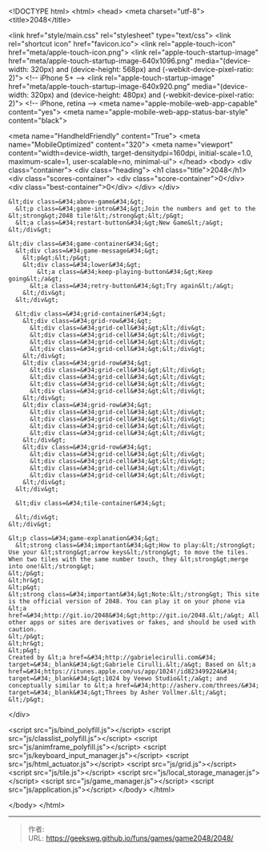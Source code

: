 # 

&lt;!DOCTYPE html&gt;
&lt;html&gt;
&lt;head&gt;
  &lt;meta charset=&#34;utf-8&#34;&gt;
  &lt;title&gt;2048&lt;/title&gt;

  &lt;link href=&#34;style/main.css&#34; rel=&#34;stylesheet&#34; type=&#34;text/css&#34;&gt;
  &lt;link rel=&#34;shortcut icon&#34; href=&#34;favicon.ico&#34;&gt;
  &lt;link rel=&#34;apple-touch-icon&#34; href=&#34;meta/apple-touch-icon.png&#34;&gt;
  &lt;link rel=&#34;apple-touch-startup-image&#34; href=&#34;meta/apple-touch-startup-image-640x1096.png&#34; media=&#34;(device-width: 320px) and (device-height: 568px) and (-webkit-device-pixel-ratio: 2)&#34;&gt; &lt;!-- iPhone 5&#43; --&gt;
  &lt;link rel=&#34;apple-touch-startup-image&#34; href=&#34;meta/apple-touch-startup-image-640x920.png&#34;  media=&#34;(device-width: 320px) and (device-height: 480px) and (-webkit-device-pixel-ratio: 2)&#34;&gt; &lt;!-- iPhone, retina --&gt;
  &lt;meta name=&#34;apple-mobile-web-app-capable&#34; content=&#34;yes&#34;&gt;
  &lt;meta name=&#34;apple-mobile-web-app-status-bar-style&#34; content=&#34;black&#34;&gt;

  &lt;meta name=&#34;HandheldFriendly&#34; content=&#34;True&#34;&gt;
  &lt;meta name=&#34;MobileOptimized&#34; content=&#34;320&#34;&gt;
  &lt;meta name=&#34;viewport&#34; content=&#34;width=device-width, target-densitydpi=160dpi, initial-scale=1.0, maximum-scale=1, user-scalable=no, minimal-ui&#34;&gt;
&lt;/head&gt;
&lt;body&gt;
  &lt;div class=&#34;container&#34;&gt;
    &lt;div class=&#34;heading&#34;&gt;
      &lt;h1 class=&#34;title&#34;&gt;2048&lt;/h1&gt;
      &lt;div class=&#34;scores-container&#34;&gt;
        &lt;div class=&#34;score-container&#34;&gt;0&lt;/div&gt;
        &lt;div class=&#34;best-container&#34;&gt;0&lt;/div&gt;
      &lt;/div&gt;
    &lt;/div&gt;

    &lt;div class=&#34;above-game&#34;&gt;
      &lt;p class=&#34;game-intro&#34;&gt;Join the numbers and get to the &lt;strong&gt;2048 tile!&lt;/strong&gt;&lt;/p&gt;
      &lt;a class=&#34;restart-button&#34;&gt;New Game&lt;/a&gt;
    &lt;/div&gt;

    &lt;div class=&#34;game-container&#34;&gt;
      &lt;div class=&#34;game-message&#34;&gt;
        &lt;p&gt;&lt;/p&gt;
        &lt;div class=&#34;lower&#34;&gt;
	        &lt;a class=&#34;keep-playing-button&#34;&gt;Keep going&lt;/a&gt;
          &lt;a class=&#34;retry-button&#34;&gt;Try again&lt;/a&gt;
        &lt;/div&gt;
      &lt;/div&gt;

      &lt;div class=&#34;grid-container&#34;&gt;
        &lt;div class=&#34;grid-row&#34;&gt;
          &lt;div class=&#34;grid-cell&#34;&gt;&lt;/div&gt;
          &lt;div class=&#34;grid-cell&#34;&gt;&lt;/div&gt;
          &lt;div class=&#34;grid-cell&#34;&gt;&lt;/div&gt;
          &lt;div class=&#34;grid-cell&#34;&gt;&lt;/div&gt;
        &lt;/div&gt;
        &lt;div class=&#34;grid-row&#34;&gt;
          &lt;div class=&#34;grid-cell&#34;&gt;&lt;/div&gt;
          &lt;div class=&#34;grid-cell&#34;&gt;&lt;/div&gt;
          &lt;div class=&#34;grid-cell&#34;&gt;&lt;/div&gt;
          &lt;div class=&#34;grid-cell&#34;&gt;&lt;/div&gt;
        &lt;/div&gt;
        &lt;div class=&#34;grid-row&#34;&gt;
          &lt;div class=&#34;grid-cell&#34;&gt;&lt;/div&gt;
          &lt;div class=&#34;grid-cell&#34;&gt;&lt;/div&gt;
          &lt;div class=&#34;grid-cell&#34;&gt;&lt;/div&gt;
          &lt;div class=&#34;grid-cell&#34;&gt;&lt;/div&gt;
        &lt;/div&gt;
        &lt;div class=&#34;grid-row&#34;&gt;
          &lt;div class=&#34;grid-cell&#34;&gt;&lt;/div&gt;
          &lt;div class=&#34;grid-cell&#34;&gt;&lt;/div&gt;
          &lt;div class=&#34;grid-cell&#34;&gt;&lt;/div&gt;
          &lt;div class=&#34;grid-cell&#34;&gt;&lt;/div&gt;
        &lt;/div&gt;
      &lt;/div&gt;

      &lt;div class=&#34;tile-container&#34;&gt;

      &lt;/div&gt;
    &lt;/div&gt;

    &lt;p class=&#34;game-explanation&#34;&gt;
      &lt;strong class=&#34;important&#34;&gt;How to play:&lt;/strong&gt; Use your &lt;strong&gt;arrow keys&lt;/strong&gt; to move the tiles. When two tiles with the same number touch, they &lt;strong&gt;merge into one!&lt;/strong&gt;
    &lt;/p&gt;
    &lt;hr&gt;
    &lt;p&gt;
    &lt;strong class=&#34;important&#34;&gt;Note:&lt;/strong&gt; This site is the official version of 2048. You can play it on your phone via &lt;a href=&#34;http://git.io/2048&#34;&gt;http://git.io/2048.&lt;/a&gt; All other apps or sites are derivatives or fakes, and should be used with caution.
    &lt;/p&gt;
    &lt;hr&gt;
    &lt;p&gt;
    Created by &lt;a href=&#34;http://gabrielecirulli.com&#34; target=&#34;_blank&#34;&gt;Gabriele Cirulli.&lt;/a&gt; Based on &lt;a href=&#34;https://itunes.apple.com/us/app/1024!/id823499224&#34; target=&#34;_blank&#34;&gt;1024 by Veewo Studio&lt;/a&gt; and conceptually similar to &lt;a href=&#34;http://asherv.com/threes/&#34; target=&#34;_blank&#34;&gt;Threes by Asher Vollmer.&lt;/a&gt;
    &lt;/p&gt;
  &lt;/div&gt;

  &lt;script src=&#34;js/bind_polyfill.js&#34;&gt;&lt;/script&gt;
  &lt;script src=&#34;js/classlist_polyfill.js&#34;&gt;&lt;/script&gt;
  &lt;script src=&#34;js/animframe_polyfill.js&#34;&gt;&lt;/script&gt;
  &lt;script src=&#34;js/keyboard_input_manager.js&#34;&gt;&lt;/script&gt;
  &lt;script src=&#34;js/html_actuator.js&#34;&gt;&lt;/script&gt;
  &lt;script src=&#34;js/grid.js&#34;&gt;&lt;/script&gt;
  &lt;script src=&#34;js/tile.js&#34;&gt;&lt;/script&gt;
  &lt;script src=&#34;js/local_storage_manager.js&#34;&gt;&lt;/script&gt;
  &lt;script src=&#34;js/game_manager.js&#34;&gt;&lt;/script&gt;
  &lt;script src=&#34;js/application.js&#34;&gt;&lt;/script&gt;
&lt;/body&gt;
&lt;/html&gt;


  
&lt;/body&gt;
&lt;/html&gt;

---

> 作者:   
> URL: https://geekswg.github.io/funs/games/game2048/2048/  

